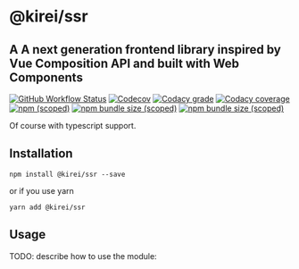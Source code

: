 # @kirei/ssr
## A A next generation frontend library inspired by Vue Composition API and built with Web Components
[![GitHub Workflow Status](https://img.shields.io/github/workflow/status/ifaxity/kirei/E2E%20and%20Unit%20Tests?style=for-the-badge&logo=github)](https://github.com/iFaxity/kirei/actions)
[![Codecov](https://img.shields.io/codecov/c/github/ifaxity/kirei?style=for-the-badge&logo=codecov)](https://codecov.io/gh/iFaxity/kirei)
[![Codacy grade](https://img.shields.io/codacy/grade/dbdf69a34ba64733ace9d8aa204248ab?style=for-the-badge&logo=codacy)](https://app.codacy.com/manual/iFaxity/kirei/dashboard)
[![Codacy coverage](https://img.shields.io/codacy/coverage/dbdf69a34ba64733ace9d8aa204248ab?style=for-the-badge&logo=codacy)](https://app.codacy.com/manual/iFaxity/kirei/dashboard)
[![npm (scoped)](https://img.shields.io/npm/v/@kirei/ssr?style=for-the-badge&logo=npm)](https://npmjs.org/package/@kirei/ssr)
[![npm bundle size (scoped)](https://img.shields.io/bundlephobia/min/@kirei/ssr?label=Bundle%20size&style=for-the-badge)](https://npmjs.org/package/@kirei/ssr)
[![npm bundle size (scoped)](https://img.shields.io/bundlephobia/minzip/@kirei/ssr?label=Bundle%20size%20%28gzip%29&style=for-the-badge)](https://npmjs.org/package/@kirei/ssr)

Of course with typescript support.

## Installation
`npm install @kirei/ssr --save`

or if you use yarn

`yarn add @kirei/ssr`

## Usage
TODO: describe how to use the module:
